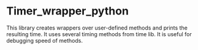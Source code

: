 # Timer_wrapper_python
This library creates wrappers over user-defined methods and prints the resulting time.
It uses several timing methods from time lib. It is useful for debugging speed of methods.
